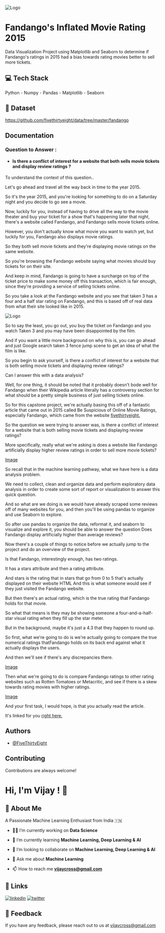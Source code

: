 
![Logo](https://i.pinimg.com/564x/ea/2b/54/ea2b54a4eb63210e2d56488b57634613.jpg)


# Fandango's Inflated Movie Rating 2015

Data Visualization Project using Matplotlib and Seaborn to determine if Fandango's ratings in 2015 had a bias towards rating movies better to sell more tickets.
## 💻 Tech Stack
Python - Numpy - Pandas - Matplotlib - Seaborn
## 🧪 Dataset
https://github.com/fivethirtyeight/data/tree/master/fandango
## Documentation

### Question to Answer :
* #### Is there a conflict of interest for a website that both sells movie tickets and display review ratings ?

To understand the context of this question..

Let's go ahead and travel all the way back in time to the year 2015.

So it's the year 2015, and you're looking for something to do on a Saturday night and you decide to go see a movie.
 
Now, luckily for you, instead of having to drive all the way to the movie theater and buy your ticket for a show that's happening later that night, there's a website called Fandango, and Fandango sells movie tickets online.

However, you don't actually know what movie you want to watch yet, but luckily for you, Fandango also displays movie ratings.

So they both sell movie tickets and they're displaying movie ratings on the same website.

So you're browsing the Fandango website saying what movies should buy tickets for on their site.

And keep in mind, Fandango is going to have a surcharge on top of the ticket price to make some money off this transaction, which is fair enough, since they're providing a service of selling tickets online.

So you take a look at the Fandango website and you see that taken 3 has a four and a half star rating on Fandango, and this is based off of real data from what their site looked like in 2015.

![Logo](https://i.pinimg.com/564x/82/a0/0e/82a00ea09c4d889c159e3226d956813c.jpg)


So to say the least, you go out, you buy the ticket on Fandango and you watch Taken 3 and you may have been disappointed by the film.

And if you want a little more background on why this is, you can go ahead and just Google search taken 3 fence jump scene to get an idea of what the film is like.

So you begin to ask yourself, is there a conflict of interest for a website that is both selling movie tickets and displaying review ratings?

Can I answer this with a data analysis?

Well, for one thing, it should be noted that it probably doesn't bode well for Fandango when their Wikipedia article literally has a controversy section for what should be a pretty simple business of just selling tickets online.

So for this capstone project, we're actually basing this off of a fantastic article that came out in 2015 called Be Suspicious of Online Movie Ratings, especially Fandango, which came from the website [fivethirtyeight.](https://fivethirtyeight.com/features/fandango-movies-ratings/)

So the question we were trying to answer was, is there a conflict of interest for a website that is both selling movie tickets and displaying review ratings?

More specifically, really what we're asking is does a website like Fandango artificially display higher review ratings in order to sell more movie tickets?




[Image]([https://github.com/vijaycross](https://github.com/vijaycross/FandangoMovieRating2015/blob/main/README.md))









So recall that in the machine learning pathway, what we have here is a data analysis problem.

We need to collect, clean and organize data and perform exploratory data analysis in order to create some sort of report or visualization to answer this quick question.

And so what are we doing is we would have already scraped some reviews off of many websites for you, and then you'll be using pandas to organize and use Seaborn to explore.

So after use pandas to organize the data, reformat it, and seaborn to visualize and explore it, you should be able to answer the question Does Fandango display artificially higher than average reviews?

Now there's a couple of things to notice before we actually jump to the project and do an overview of the project.

Is that Fandango, interestingly enough, has two ratings.

It has a stars attribute and then a rating attribute.

And stars is the rating that in stars that go from 0 to 5 that's actually displayed on their website HTML And this is what someone would see if they just visited the Fandango website.

But then there's an actual rating, which is the true rating that Fandango holds for that movie.

So what that means is they may be showing someone a four-and-a-half-star visual rating when they fill up the star meter.

But in the background, maybe it's just a 4.3 that they happen to round up.

So first, what we're going to do is we're actually going to compare the true numerical ratings thatFandango holds on its back end against what it actually displays the users.

And then we'll see if there's any discrepancies there.







[Image]([https://github.com/vijaycross/](https://github.com/vijaycross/FandangoMovieRating2015/blob/main/README.md))














Then what we're going to do is compare Fandango ratings to other rating websites such as Rotten Tomatoes or Metacritic, and see if there is a skew towards rating movies with higher ratings.







[Image]([https://github.com/vijaycross](https://github.com/vijaycross/FandangoMovieRating2015/blob/main/README.md))













And your first task, I would hope, is that you actually read the article.

It's linked for you [right here.](https://fivethirtyeight.com/features/fandango-movies-ratings/)
## Authors

- [@FiveThirtyEight](https://github.com/fivethirtyeight)


## Contributing

Contributions are always welcome!


# Hi, I'm Vijay ! 👋


## 🚀 About Me
A Passionate Machine Learning Enthusiast from India  🇮🇳

- 👩‍💻 I’m currently working on **Data Science**

- 🧠 I’m currently learning **Machine Learning, Deep Learning & AI**

- 👯 I’m looking to collaborate on **Machine Learning, Deep Learning & AI**

- 💬 Ask me about **Machine Learning**

- 📫 How to reach me **vijaycross@gmail.com**


## 🔗 Links

[![linkedin](https://img.shields.io/badge/linkedin-0A66C2?style=for-the-badge&logo=linkedin&logoColor=white)](https://www.linkedin.com/in/vijaycross/)
[![twitter](https://img.shields.io/badge/twitter-1DA1F2?style=for-the-badge&logo=twitter&logoColor=white)](https://twitter.com/vijaycross)


## 📨 Feedback

If you have any feedback, please reach out to us at vijaycross@gmail.com
